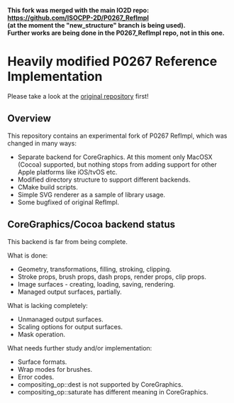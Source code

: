 **This fork was merged with the main IO2D repo: https://github.com/ISOCPP-2D/P0267_RefImpl**  
**(at the moment the "new_structure" branch is being used).**  
**Further works are being done in the P0267_RefImpl repo, not in this one.**  

Heavily modified P0267 Reference Implementation
=============

Please take a look at the [original repository](https://github.com/mikebmcl/P0267_RefImpl) first!


Overview
-------------

This repository contains an experimental fork of P0267 RefImpl, which was changed in many ways:
  * Separate backend for CoreGraphics. At this moment only MacOSX (Cocoa) supported, but nothing stops from adding support for other Apple platforms like iOS/tvOS etc.
  * Modified directory structure to support different backends.
  * CMake build scripts.
  * Simple SVG renderer as a sample of library usage.
  * Some bugfixed of original RefImpl.

CoreGraphics/Cocoa backend status
-------------
This backend is far from being complete.

What is done:
  * Geometry, transformations, filling, stroking, clipping.
  * Stroke props, brush props, dash props, render props, clip props.
  * Image surfaces - creating, loading, saving, rendering.
  * Managed output surfaces, partially.

What is lacking completely:
  * Unmanaged output surfaces.
  * Scaling options for output surfaces.
  * Mask operation.
  
What needs further study and/or implementation:
  * Surface formats.
  * Wrap modes for brushes.
  * Error codes.
  * compositing_op::dest is not supported by CoreGraphics.
  * compositing_op::saturate has different meaning in CoreGraphics.
  
